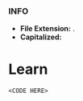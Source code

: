 ### INFO
- **File Extension:** .<FILE EXTENSION>
- **Capitalized:** <CAPITALIZED NAME>

# Learn

```<LANG>
<CODE HERE>
```
